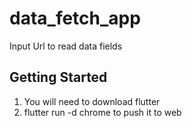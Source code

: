 # data_fetch_app

Input Url to read data fields

## Getting Started

1. You will need to download flutter
2. flutter run -d chrome to push it to web
